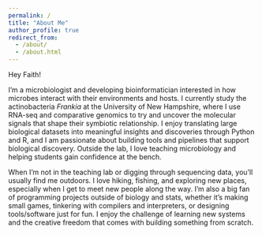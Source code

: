 ```yaml
---
permalink: /
title: "About Me"
author_profile: true
redirect_from: 
  - /about/
  - /about.html
---
```


Hey Faith!

I’m a microbiologist and developing bioinformatician interested in how microbes 
interact with their environments and hosts. I currently study the 
actinobacteria _Frankia_ at the University of New Hampshire, where I use RNA-seq and 
comparative genomics to try and uncover the molecular signals that shape their symbiotic 
relationship. I enjoy translating large biological datasets into meaningful 
insights and discoveries through Python and R, and I am passionate about 
building tools and pipelines that support biological discovery. Outside the lab, 
I love teaching microbiology and helping students gain confidence at the bench.

When I’m not in the teaching lab or digging through sequencing data, you’ll 
usually find me outdoors. I love hiking, fishing, and exploring new places, 
especially when I get to meet new people along the way. I’m also a big fan of 
programming projects outside of biology and stats, whether it’s making small games, 
tinkering with compilers and interpreters, or designing tools/software
just for fun. I enjoy the challenge of learning new systems and the creative
freedom that comes with building something from scratch.